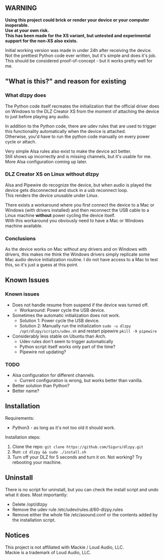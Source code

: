 ## WARNING
**Using this project could brick or render your device or your computer inoperable.\
Use at your own risk.\
This has been made for the XS variant, but untested and experimental support for the non-XS also exists.**

Initial working version was made in under 24h after receiving the device. \
Not the prettiest Python code ever written, but it's simple and does it's job. \
This should be considered proof-of-concept - but it works pretty well for me.

## "What is this?" and reason for existing

### What dlzpy does
The Python code itself recreates the initialization that the official driver does on Windows to the DLZ Creator XS from the moment of attaching the device to just before playing any audio.

In addition to the Python code, there are udev rules that are used to trigger this functionality automatically when the device is attached. \
Otherwise, you'd have to run the python code manually on every power cycle or attach.

Very simple Alsa rules also exist to make the device act better.\
Still shows up incorrectly and is missing channels, but it's usable for me.\
More Alsa configuration coming up later.


### DLZ Creator XS on Linux without dlzpy
Alsa and Pipewire do recognize the device, but when audio is played the device gets disconnected and stuck in a usb reconnect loop.\
This renders the device unusable under Linux.

There exists a workaround where you first connect the device to a Mac or Windows (with drivers installed) and then reconnect the USB cable to a Linux machine **without** power cycling the device itself.\
With this workaround you obviously need to have a Mac or Windows machine available.

### Conclusions
As the device works on Mac without any drivers and on Windows with drivers, this makes me think the Windows drivers simply replicate some Mac audio device initialization routine.
I do not have access to a Mac to test this, so it's just a guess at this point.

## Known Issues

### Known issues
- Does not handle resume from suspend if the device was turned off.
  - Workaround: Power cycle the USB device.
- Sometimes the automatic initialization does not work.
  - Solution 1: Power cycle the USB device.
  - Solution 2: Manually run the initialization ```sudo -u dlzpy /opt/dlzpy/scripts/udev.sh``` and restart pipewire ```pkill -9 pipewire```
- Considerably less stable on Ubuntu than Arch.
  - Udev rules don't seem to trigger automatically
  - Python script itself works only part of the time?
  - Pipewire not updating?


### TODO
- Alsa configuration for different channels.
  - Current configuration is wrong, but works better than vanilla.
- Better solution than Python?
- Better name?

## Installation

Requirements: 

- Python3 - as long as it's not too old it should work.

Installation steps:
1. Clone the repo: ```git clone https://github.com/Sigurs/dlzpy.git ```
2. Run: ```cd dlzpy && sudo ./install.sh```
3. Turn off your DLZ for 5 seconds and turn it on.
   Not working? Try rebooting your machine.

## Uninstall
There is no script for uninstall, but you can check the install script and undo what it does.
Most importantly:
- Delete /opt/dlzpy
- Remove the udev rule /etc/udev/rules.d/60-dlzpy.rules
- Remove either the whole file /etc/asound.conf or the contents added by the installation script.


## Notices


This project is not affiliated with Mackie / Loud Audio, LLC. \
Mackie is a trademark of Loud Audio, LLC.



